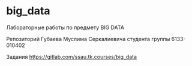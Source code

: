 # big_data

Лабораторные работы по предмету BIG DATA

Репозиторий Губаева Муслима Серкалиевича студента группы 6133-010402 

Задания
https://gitlab.com/ssau.tk.courses/big_data
